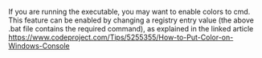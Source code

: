 If you are running the executable, you may want to enable colors to cmd. <br>This feature can be enabled by changing a registry entry value (the above .bat file contains the required command), as explained in the linked article https://www.codeproject.com/Tips/5255355/How-to-Put-Color-on-Windows-Console
